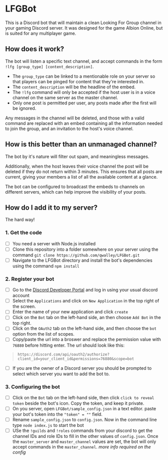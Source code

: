 # LFGBot
This is a Discord bot that will maintain a clean Looking For Group channel in your gaming Discord server. It was designed for the game Albion Online, but is suited for any multiplayer game.

## How does it work?
The bot will listen a specific text channel, and accept commands in the form `!lfg [group_type] [content_description]`. 
  * The `group_type` can be linked to a mentionable role on your server so that players can be pinged for content that they're interested in.
  * The `content_description` will be the headline of the embed.
  * The `!lfg` command will only be accepted if the host user is in a voice channel on the same server as the master channel.
  * Only one post is permitted per user, any posts made after the first will be ignored.
  
Any messages in the channel will be deleted, and those with a valid command are replaced with an embed containing all the information needed to join the group, and an invitation to the host's voice channel.
  
## How is this better than an unmanaged channel?
The bot by it's nature will filter out spam, and meaningless messages. 

Additionally, when the host leaves their voice channel the post will be deleted if they do not return within 3 minutes. This ensures that all posts are current, giving your members a list of all the available content at a glance.

The bot can be configured to broadcast the embeds to channels on different servers, which can help improve the visibility of your posts.

## How do I add it to my server?
The hard way!

### 1. Get the code
  - [ ] You need a server with Node.js installed
  - [ ] Clone this repository into a folder somewhere on your server using the command `git clone https://github.com/qwalley/LFGBot.git`
  - [ ] Navigate to the LFGBot directory and install the bot's dependencies using the command `npm install`
### 2. Register your bot
  - [ ] Go to the [Discord Developer Portal](https://discord.com/login?redirect_to=%2Fdevelopers) and log in using your usual discord account
  - [ ] Select the `Applications` and click on `New Application` in the top right of the screen.
  - [ ] Enter the name of your new application and click `create`
  - [ ] Click on the `Bot` tab on the left-hand side, an then choose `Add Bot` in the top right.
  - [ ] Click on the `OAuth2` tab on the left-hand side, and then choose the `bot` option from the list of scopes.
  - [ ] Copy/paste the url into a broswer and replace the permission value with `76880` before hitting enter. The url should look like this:           
  > `https://discord.com/api/oauth2/authorize?client_id=your_client_id&permissions=76880&scope=bot`
  - [ ] If you are the owner of a Discord server you should be prompted to select which server you want to add the bot to.
### 3. Configuring the bot
  - [ ] Click on the `Bot` tab on the left-hand side, then click `click to reveal token` beside the bot's icon. Copy the token, and keep it private.
  - [ ] On you server, open `LFGBot/sample_config.json` in a text editor. paste your bot's token into the `"token" = ""` field.
  - [ ] Rename `sample_config.json` to `config.json`. Now in the command line type `node index.js` to start the bot
  - [ ] USe the `!guilds` and `!roles` commands from your discord to get the channel IDs and role IDs to fill in the other values of `config.json`. Once the `master_server` and `master_channel` values are set, the bot will only accept commands in the `master_channel`.
  *more info required on the config*
